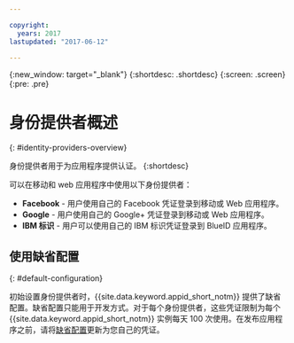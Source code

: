 ```yaml
---

copyright:
  years: 2017
lastupdated: "2017-06-12"

---
```


{:new_window: target="_blank"}
{:shortdesc: .shortdesc}
{:screen: .screen}
{:pre: .pre}

# 身份提供者概述
{: #identity-providers-overview}

身份提供者用于为应用程序提供认证。
{:shortdesc}

可以在移动和 web 应用程序中使用以下身份提供者：

* **Facebook** - 用户使用自己的 Facebook 凭证登录到移动或 Web 应用程序。
* **Google** - 用户使用自己的 Google+ 凭证登录到移动或 Web 应用程序。
* **IBM 标识** - 用户可以使用自己的 IBM 标识凭证登录到 BlueID 应用程序。


## 使用缺省配置
{: #default-configuration}

初始设置身份提供者时，{{site.data.keyword.appid_short_notm}} 提供了缺省配置。缺省配置只能用于开发方式。对于每个身份提供者，这些凭证限制为每个 {{site.data.keyword.appid_short_notm}} 实例每天 100 次使用。在发布应用程序之前，请将[缺省配置](/docs/services/appid/identity-providers.html)更新为您自己的凭证。

